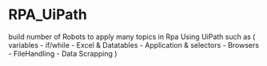 # RPA_UiPath
build number of Robots to apply many topics in Rpa Using UiPath such as ( variables - if/while - Excel & Datatables - Application & selectors - Browsers - FileHandling -
Data Scrapping )
